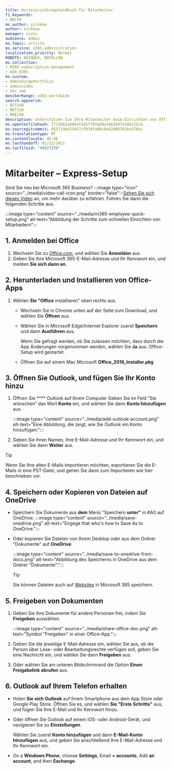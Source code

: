 ```yaml
---
title: Kurzeinrichtungshandbuch für Mitarbeiter
f1.keywords:
- NOCSH
ms.author: sirkkuw
author: Sirkkuw
manager: scotv
audience: Admin
ms.topic: article
ms.service: o365-administration
localization_priority: Normal
ROBOTS: NOINDEX, NOFOLLOW
ms.collection:
- M365-subscription-management
- Adm_O365
ms.custom:
- AdminSurgePortfolio
- adminvideo
- okr_smb
monikerRange: o365-worldwide
search.appverid:
- BCS160
- MET150
- MOE150
description: Unterstützen Sie Ihre Mitarbeiter beim Einrichten von Office-Apps, die sie mit Microsoft 365 Business Premium erhalten.
ms.openlocfilehash: 1715562a648af42bff07ab9a3e62647e386125cb
ms.sourcegitcommit: 855719ee21017cf87dfa98cbe62806763bcb78ac
ms.translationtype: MT
ms.contentlocale: de-DE
ms.lasthandoff: 01/22/2021
ms.locfileid: "49927250"
---
```

# <a name="employee-quick-setup"></a>Mitarbeiter – Express-Setup

Sind Sie neu bei Microsoft 365 Business? :::image type="icon" source="../media/video-call-icon.png" border="false":::[Sehen Sie sich dieses Video](https://support.microsoft.com/office/d6466f0d-5d13-464a-adcb-00906ae87029) an, um mehr darüber zu erfahren. Führen Sie dann die folgenden Schritte aus.

:::image type="content" source="../media/m365-employee-quick-setup.png" alt-text="Abbildung der Schritte zum schnellen Einrichten von Mitarbeitern":::

## <a name="1-sign-in-to-office"></a>1. Anmelden bei Office

1. Wechseln Sie zu [Office.com](https://office.com), und wählen Sie **Anmelden** aus.
1. Geben Sie Ihre Microsoft 365-E-Mail-Adresse und Ihr Kennwort ein, und melden **Sie sich dann an.**

## <a name="2-download-and-install-office-apps"></a>2. Herunterladen und Installieren von Office-Apps

1. Wählen **Sie "Office** installieren" oben rechts aus.
    - Wechseln Sie in Chrome unten auf der Seite zum Download, und wählen Sie **Öffnen** aus.
    - Wählen Sie in Microsoft Edge/Internet Explorer zuerst **Speichern** und dann **Ausführen** aus.
    
        Wenn Sie gefragt werden, ob Sie zulassen möchten, dass durch die App Änderungen vorgenommen werden, wählen Sie **Ja** aus. Office-Setup wird gestartet.
    - Öffnen Sie auf einem Mac Microsoft **Office_2016_Installer.pkg**

## <a name="3-open-outlook-and-add-your-account"></a>3. Öffnen Sie Outlook, und fügen Sie Ihr Konto hinzu

1. Öffnen Sie **** Outlook auf Ihrem Computer Geben Sie im Feld "Sie wünschen" das Wort **Konto** ein, und wählen Sie dann **Konto hinzufügen** aus.

    :::image type="content" source="../media/add-outlook-account.png" alt-text="Eine Abbildung, die zeigt, wie Sie Outlook ein Konto hinzufügen.":::

1. Geben Sie Ihren Namen, Ihre E-Mail-Adresse und Ihr Kennwort ein, und wählen Sie dann **Weiter** aus.

> [!TIP]
> Wenn Sie Ihre alten E-Mails importieren möchten, exportieren Sie die E-Mails in eine PST-Datei, und gehen Sie dann zum Importieren wie hier beschrieben vor.

## <a name="4-save-or-copy-files-to-onedrive"></a>4. Speichern oder Kopieren von Dateien auf OneDrive

- Speichern Sie Dokumente aus **dem** Menü "Speichern **unter"** in #A0 auf OneDrive.
    :::image type="content" source="../media/save-onedrive.png" alt-text="Engege that who's how to Save As to OneDrive.":::

- Oder kopieren Sie Dateien von Ihrem Desktop oder aus dem Ordner "Dokumente" auf **OneDrive**.

    :::image type="content" source="../media/save-to-onedrive-from-docs.png" alt-text="Abbildung des Speicherns in OneDrive aus dem Ordner &quot;Dokumente&quot;.":::

    > [!TIP]
    > Sie können Dateien auch auf [Websites](https://support.microsoft.com/office/d18d21a0-1f9f-4f6c-ac45-d52afa0a4a2e) in Microsoft 365 speichern.

## <a name="5-share-documents"></a>5. Freigeben von Dokumenten

1. Geben Sie Ihre Dokumente für andere Personen frei, indem Sie **Freigeben** auswählen.

    :::image type="content" source="../media/share-office-doc.png" alt-text="Symbol &quot;Freigeben&quot; in einer Office-App.":::

1. Geben Sie die jeweilige E-Mail-Adresse ein, wählen Sie aus, ob die Person über Lese- oder Bearbeitungsrechte verfügen soll, geben Sie eine Nachricht ein, und wählen Sie dann **Freigeben** aus.
1. Oder wählen Sie am unteren Bildschirmrand die Option **Einen Freigabelink abrufen** aus.

## <a name="6-get-outlook-on-your-phone"></a>6. Outlook auf Ihrem Telefon erhalten

- Holen **Sie sich Outlook** auf Ihrem Smartphone aus dem App Store oder Google Play Store. Öffnen Sie es, und wählen **Sie "Erste Schritte"** aus, und fügen Sie Ihre E-Mail und Ihr Kennwort hinzu.
- Oder öffnen Sie Outlook auf einem iOS- oder Android-Gerät, und navigieren Sie zu **Einstellungen**.

    Wählen Sie zuerst **Konto hinzufügen** und dann **E-Mail-Konto hinzufügen** aus, und geben Sie anschließend Ihre E-Mail-Adresse und Ihr Kennwort ein.
- On a **Windows Phone**, choose **Settings**, Email **+ accounts**, Add **an account**, and then **Exchange**.